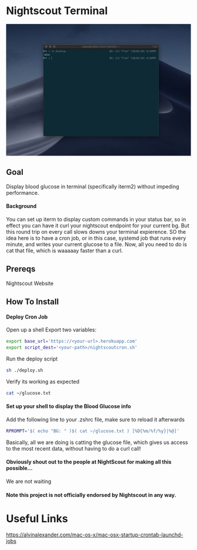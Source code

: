 # Nightscout Terminal

![alt text](./images/full.png "Night Scout Terminal")

## Goal 
Display blood glucose in terminal (specifically iterm2) without impeding performance.

#### Background
You can set up iterm to display custom commands in your status bar, so in effect you can have it curl your nightscout endpoint for your current bg. 
But this round trip on every call slows downs your terminal expierence.
SO the idea here is to have a cron job, or in this case, systemd job that runs every minute, and writes your current glucose to a file.
Now, all you need to do is cat that file, which is waaaaay faster than a curl.

## Prereqs
Nightscout Website

## How To Install
#### Deploy Cron Job
Open up a shell
Export two variables:
```bash
export base_url='https://<your-url>.herokuapp.com'
export script_dest='<your-path>/nightscoutcron.sh'
```
Run the deploy script
```bash
sh ./deploy.sh
```
Verify its working as expected
```bash
cat ~/glucose.txt
```

#### Set up your shell to display the Blood Glucose info
Add the following line to your .zshrc file, make sure to reload it afterwards
```bash
RPROMPT='$( echo "BG: " )$( cat ~/glucose.txt ) [%D{%m/%f/%y}|%@]'
```
Basically, all we are doing is catting the glucose file, which gives us access to the most recent data, without having to do a curl call!

#### Obviously shout out to the people at NightScout for making all this possible...
We are not waiting

#### Note this project is not officially endorsed by Nightscout in any way.

# Useful Links
https://alvinalexander.com/mac-os-x/mac-osx-startup-crontab-launchd-jobs